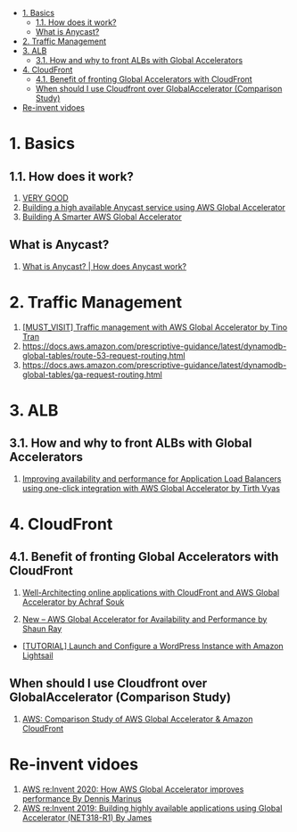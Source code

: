 

<!-- TOC -->

- [1. Basics](#1-basics)
  - [1.1. How does it work?](#11-how-does-it-work)
  - [What is Anycast?](#what-is-anycast)
- [2. Traffic Management](#2-traffic-management)
- [3. ALB](#3-alb)
  - [3.1. How and why to front ALBs with Global Accelerators](#31-how-and-why-to-front-albs-with-global-accelerators)
- [4. CloudFront](#4-cloudfront)
  - [4.1. Benefit of fronting Global Accelerators with CloudFront](#41-benefit-of-fronting-global-accelerators-with-cloudfront)
  - [When should I use Cloudfront over GlobalAccelerator (Comparison Study)](#when-should-i-use-cloudfront-over-globalaccelerator-comparison-study)
- [Re-invent vidoes](#re-invent-vidoes)

<!-- /TOC -->

# 1. Basics

## 1.1. How does it work?

1. [VERY GOOD](https://www.geeksforgeeks.org/amazon-web-services-global-accelerator/)
1. [Building a high available Anycast service using AWS Global Accelerator](https://toonk.io/building-a-high-available-anycast-service-using-aws-global-accelerator/index.html)
1. [Building A Smarter AWS Global Accelerator](https://toonk.io/building-a-smarter-aws-global-accelerator/index.html)

## What is Anycast?

1. [What is Anycast? | How does Anycast work?](https://www.cloudflare.com/learning/cdn/glossary/anycast-network/)

# 2. Traffic Management

1. [[MUST_VISIT] Traffic management with AWS Global Accelerator by Tino Tran](https://aws.amazon.com/blogs/networking-and-content-delivery/traffic-management-with-aws-global-accelerator/)
1. https://docs.aws.amazon.com/prescriptive-guidance/latest/dynamodb-global-tables/route-53-request-routing.html
1. https://docs.aws.amazon.com/prescriptive-guidance/latest/dynamodb-global-tables/ga-request-routing.html

# 3. ALB

## 3.1. How and why to front ALBs with Global Accelerators

1. [Improving availability and performance for Application Load Balancers using one-click integration with AWS Global Accelerator by Tirth Vyas](https://aws.amazon.com/blogs/networking-and-content-delivery/improving-availability-and-performance-for-application-load-balancers-using-one-click-integration-with-aws-global-accelerator/)

# 4. CloudFront

## 4.1. Benefit of fronting Global Accelerators with CloudFront

1. [Well-Architecting online applications with CloudFront and AWS Global Accelerator by Achraf Souk](https://aws.amazon.com/blogs/networking-and-content-delivery/well-architecting-online-applications-with-cloudfront-and-aws-global-accelerator/)

1. [New – AWS Global Accelerator for Availability and Performance by Shaun Ray](https://aws.amazon.com/blogs/aws/new-aws-global-accelerator-for-availability-and-performance/)
- [[TUTORIAL] Launch and Configure a WordPress Instance with Amazon Lightsail](https://aws.amazon.com/getting-started/hands-on/launch-a-wordpress-website/)

## When should I use Cloudfront over GlobalAccelerator (Comparison Study)

1. [AWS: Comparison Study of AWS Global Accelerator & Amazon CloudFront](https://medium.com/@mail2praveensunks/aws-differences-between-global-accelerator-cloudfront-b23bf39463c3)

# Re-invent vidoes

1. [AWS re:Invent 2020: How AWS Global Accelerator improves performance By Dennis Marinus](https://www.youtube.com/watch?v=daJ2bmw_css)
1. [AWS re:Invent 2019: Building highly available applications using Global Accelerator (NET318-R1) By James](https://www.youtube.com/watch?v=3ud_LLpzOAE)